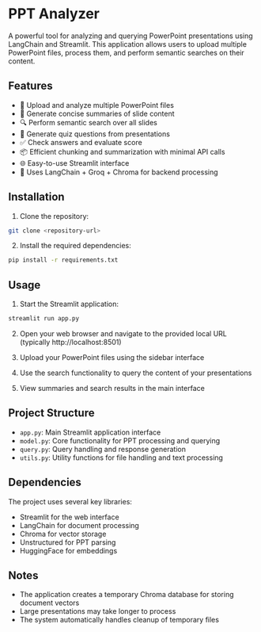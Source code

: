 # PPT Analyzer

A powerful tool for analyzing and querying PowerPoint presentations using LangChain and Streamlit. This application allows users to upload multiple PowerPoint files, process them, and perform semantic searches on their content.

## Features

- 📂 Upload and analyze multiple PowerPoint files
- 🧠 Generate concise summaries of slide content
- 🔍 Perform semantic search over all slides
- 📝 Generate quiz questions from presentations
- ✅ Check answers and evaluate score
- 📦 Efficient chunking and summarization with minimal API calls
- 🌐 Easy-to-use Streamlit interface
- 🧠 Uses LangChain + Groq + Chroma for backend processing

## Installation

1. Clone the repository:
```bash
git clone <repository-url>
```

2. Install the required dependencies:
```bash
pip install -r requirements.txt
```

## Usage

1. Start the Streamlit application:
```bash
streamlit run app.py
```

2. Open your web browser and navigate to the provided local URL (typically http://localhost:8501)

3. Upload your PowerPoint files using the sidebar interface

4. Use the search functionality to query the content of your presentations

5. View summaries and search results in the main interface

## Project Structure

- `app.py`: Main Streamlit application interface
- `model.py`: Core functionality for PPT processing and querying
- `query.py`: Query handling and response generation
- `utils.py`: Utility functions for file handling and text processing

## Dependencies

The project uses several key libraries:
- Streamlit for the web interface
- LangChain for document processing
- Chroma for vector storage
- Unstructured for PPT parsing
- HuggingFace for embeddings

## Notes

- The application creates a temporary Chroma database for storing document vectors
- Large presentations may take longer to process
- The system automatically handles cleanup of temporary files

